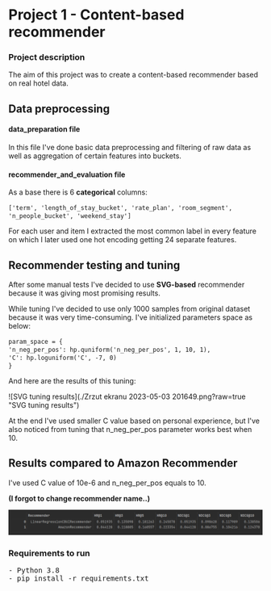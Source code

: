 # Project 1 -  Content-based recommender

### Project description
<p>The aim of this project was to create a content-based recommender based on real hotel data.</p>

## Data preprocessing

#### data_preparation file
<p>In this file I've done basic data preprocessing and filtering of raw data as well as aggregation of certain features into buckets. </p>

#### recommender_and_evaluation file

<p>As a base there is 6 <strong>categorical</strong> columns: <br>

    ['term', 'length_of_stay_bucket', 'rate_plan', 'room_segment', 'n_people_bucket', 'weekend_stay']

<p>For each user and item I extracted the most common label in every feature on which I later used one hot encoding getting 24 separate features. </p>

## Recommender testing and tuning

<p>After some manual tests I've decided to use <strong>SVG-based</strong> recommender because it was giving most promising results.</p>

<p>While tuning I've decided to use only 1000 samples from original dataset because it was very time-consuming. I've initialized parameters space as below:</p>

    param_space = {
    'n_neg_per_pos': hp.quniform('n_neg_per_pos', 1, 10, 1),
    'C': hp.loguniform('C', -7, 0)
    }
<p>And here are the results of this tuning:</p>

![SVG tuning results](./Zrzut ekranu 2023-05-03 201649.png?raw=true "SVG tuning results")

<p>At the end I've used smaller C value based on personal experience, but I've also noticed from tuning that n_neg_per_pos parameter works best when 10.</p>

## Results compared to Amazon Recommender
<p>I've used C value of 10e-6 and n_neg_per_pos equals to 10.</p>
<strong>(I forgot to change recommender name..)</strong>

![SVG tuning results](./img.png?raw=true "SVG tuning results")

### Requirements to run
<pre>
- Python 3.8
- pip install -r requirements.txt
</pre>
